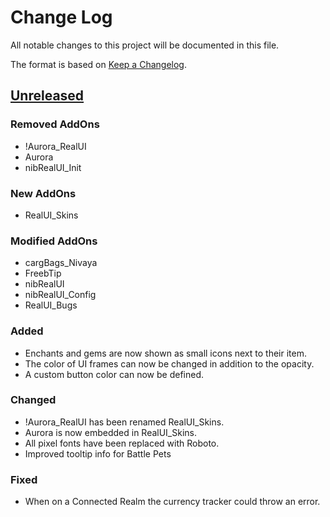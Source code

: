 ﻿# Change Log #
All notable changes to this project will be documented in this file.

The format is based on [Keep a Changelog](http://keepachangelog.com/).

## [Unreleased] ##
### Removed AddOns ###

  * !Aurora_RealUI
  * Aurora
  * nibRealUI_Init

### New AddOns ###

  * RealUI_Skins

### Modified AddOns ###

  * cargBags_Nivaya
  * FreebTip
  * nibRealUI
  * nibRealUI_Config
  * RealUI_Bugs

### Added ###

  * Enchants and gems are now shown as small icons next to their item.
  * The color of UI frames can now be changed in addition to the opacity.
  * A custom button color can now be defined.

### Changed ###

  * !Aurora_RealUI has been renamed RealUI_Skins.
  * Aurora is now embedded in RealUI_Skins.
  * All pixel fonts have been replaced with Roboto.
  * Improved tooltip info for Battle Pets

### Fixed ###

  * When on a Connected Realm the currency tracker could throw an error.




[Unreleased]: https://github.com/RealUI/RealUI/compare/master...develop
